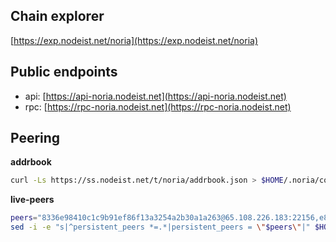 ## Chain explorer
[https://exp.nodeist.net/noria](https://exp.nodeist.net/noria)

## Public endpoints

* api: [https://api-noria.nodeist.net](https://api-noria.nodeist.net)
* rpc: [https://rpc-noria.nodeist.net](https://rpc-noria.nodeist.net)

## Peering

**addrbook**
```bash
curl -Ls https://ss.nodeist.net/t/noria/addrbook.json > $HOME/.noria/config/addrbook.json
```

**live-peers**
```bash
peers="8336e98410c1c9b91ef86f13a3254a2b30a1a263@65.108.226.183:22156,e82fb793620a13e989be8b2521e94db988851c3c@165.227.113.152:26656,b55e2db9b3b63fde77462c4f5ce589252c5f45af@51.91.30.173:2009,4d8147a80c46ba21a8a276d55e6993353e03a734@165.22.42.220:26656,38de00b6d88286553eb123d16846190e5c594c59@51.79.30.118:26656,6b00a46b8c79deab378a8c1d5c2a63123b799e46@34.69.0.43:26656,31df60c419e4e5ab122ca17d95419a654729cbb7@102.130.121.211:26656,846731f7097e684efdd6b9446d562228640e2b14@34.27.228.66:26656,bb04cbb3b917efce76a8296a8411f211bad14352@159.203.5.100:26656,c3ee892de5052c2813a7e4968a3ba5c4518455cb@5.170.160.20:26656,aae38d6dd7a997000bd9ac195cb09fc1026f63d8@169.1.84.152:26656,0fbeb25dfdae849be87d96a32050741a77983b13@34.87.180.66:26656,419438c7cb152a88a30d6922a2b2c7077dd4daf5@88.99.3.158:22156,73e5dc6e04a1dd28e5851191eb9dede07f0b38fb@141.94.99.87:14095,ade4d8bc8cbe014af6ebdf3cb7b1e9ad36f412c0@176.9.82.221:22156"
sed -i -e "s|^persistent_peers *=.*|persistent_peers = \"$peers\"|" $HOME/.noria/config/config.toml
```
